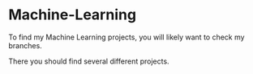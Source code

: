 # Machine-Learning

To find my Machine Learning projects, you will likely want to check my branches.

There you should find several different projects.
